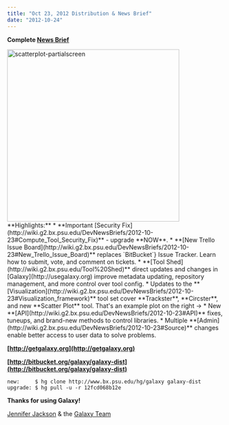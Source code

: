 ```yaml
---
title: "Oct 23, 2012 Distribution & News Brief"
date: "2012-10-24"
---
```

**Complete [News Brief](/archive/dev-news-briefs/2012-10-23/)**
<div class='right'><a href='http://usegalaxy.org'><img src="/src/images/news-graphics/2012_10_23_scatterplot-partialscreen.png" alt="scatterplot-partialscreen" width="400" /></a></div>
**Highlights:**
* **Important [Security Fix](http://wiki.g2.bx.psu.edu/DevNewsBriefs/2012-10-23#Compute_Tool_Security_Fix)** - upgrade **NOW**.
* **[New Trello Issue Board](http://wiki.g2.bx.psu.edu/DevNewsBriefs/2012-10-23#New_Trello_Issue_Board)** replaces `BitBucket`} Issue Tracker. Learn how to submit, vote, and comment on tickets.
* **[Tool Shed](http://wiki.g2.bx.psu.edu/Tool%20Shed)** direct updates and changes in [Galaxy](http://usegalaxy.org) improve metadata updating, repository management, and more control over tool config.
* Updates to the **[Visualization](http://wiki.g2.bx.psu.edu/DevNewsBriefs/2012-10-23#Visualization_framework)** tool set cover **Trackster**, **Circster**, and new **Scatter Plot** tool. That's an example plot on the right ->
* New **[API](http://wiki.g2.bx.psu.edu/DevNewsBriefs/2012-10-23#API)** fixes, tuneups, and brand-new methods to control libraries.
* Multiple **[Admin](http://wiki.g2.bx.psu.edu/DevNewsBriefs/2012-10-23#Source)** changes enable better access to user data to solve problems.

**[http://getgalaxy.org](http://getgalaxy.org)**

**[http://bitbucket.org/galaxy/galaxy-dist](http://bitbucket.org/galaxy/galaxy-dist)**
```
new:     $ hg clone http://www.bx.psu.edu/hg/galaxy galaxy-dist
upgrade: $ hg pull -u -r 12fcd068b12e
```


**Thanks for using Galaxy!**

[Jennifer Jackson](/people/jennifer-jackson/) & the [Galaxy Team](/src/galaxy-team/)
